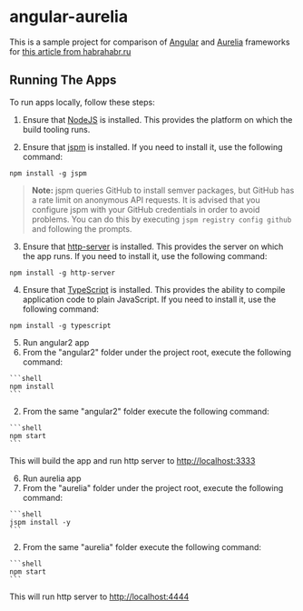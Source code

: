 # angular-aurelia
This is a sample project for comparison of [Angular](https://angular.io/) and [Aurelia](http://www.aurelia.io/) frameworks for [this article from habrahabr.ru](https://habrahabr.ru/post/276649/)

## Running The Apps

To run apps locally, follow these steps:
1. Ensure that [NodeJS](http://nodejs.org/) is installed. This provides the platform on which the build tooling runs.

2. Ensure that [jspm](http://jspm.io/) is installed. If you need to install it, use the following command:

  ```shell
  npm install -g jspm
  ```
  > **Note:** jspm queries GitHub to install semver packages, but GitHub has a rate limit on anonymous API requests. It is advised that you configure jspm with your GitHub credentials in order to avoid problems. You can do this by executing `jspm registry config github` and following the prompts.

3. Ensure that [http-server](https://github.com/indexzero/http-server) is installed. This provides the server on which the app runs. If you need to install it, use the following command:

  ```shell
  npm install -g http-server
  ```
  
4. Ensure that [TypeScript](http://www.typescriptlang.org/) is installed. This provides the ability to compile application code to plain JavaScript. If you need to install it, use the following command:

  ```shell
  npm install -g typescript
  ```
  
5. Run angular2 app
  1. From the "angular2" folder under the project root, execute the following command:

    ```shell
    npm install
    ```
  2. From the same "angular2" folder execute the following command:

    ```shell
    npm start
    ```
This will build the app and run http server to [http://localhost:3333](http://localhost:3333)
  
6. Run aurelia app
  1. From the "aurelia" folder under the project root, execute the following command:

    ```shell
    jspm install -y
    ```
  2. From the same "aurelia" folder execute the following command:

    ```shell
    npm start
    ```
This will run http server to [http://localhost:4444](http://localhost:4444)